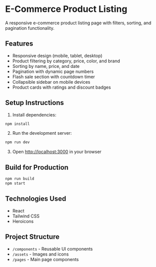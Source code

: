 # E-Commerce Product Listing

A responsive e-commerce product listing page with filters, sorting, and pagination functionality.

## Features

- Responsive design (mobile, tablet, desktop)
- Product filtering by category, price, color, and brand
- Sorting by name, price, and date
- Pagination with dynamic page numbers
- Flash sale section with countdown timer
- Collapsible sidebar on mobile devices
- Product cards with ratings and discount badges

## Setup Instructions

1. Install dependencies:
```bash
npm install
```

2. Run the development server:
```bash
npm run dev
```

3. Open [http://localhost:3000](http://localhost:3000) in your browser

## Build for Production

```bash
npm run build
npm start
```

## Technologies Used

- React
- Tailwind CSS
- Heroicons

## Project Structure

- `/components` - Reusable UI components
- `/assets` - Images and icons
- `/pages` - Main page components

